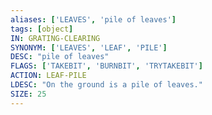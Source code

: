 ```yaml
---
aliases: ['LEAVES', 'pile of leaves']
tags: [object]
IN: GRATING-CLEARING
SYNONYM: ['LEAVES', 'LEAF', 'PILE']
DESC: "pile of leaves"
FLAGS: ['TAKEBIT', 'BURNBIT', 'TRYTAKEBIT']
ACTION: LEAF-PILE
LDESC: "On the ground is a pile of leaves."
SIZE: 25
---
```

